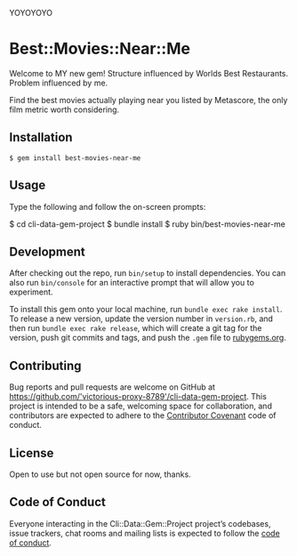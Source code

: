 YOYOYOYO

# Best::Movies::Near::Me

Welcome to MY new gem! Structure influenced by Worlds Best Restaurants. Problem influenced by me.

Find the best movies actually playing near you listed by Metascore, the only film metric worth considering.

## Installation

    $ gem install best-movies-near-me

## Usage

Type the following and follow the on-screen prompts: 

$ cd cli-data-gem-project
$ bundle install
$ ruby bin/best-movies-near-me

## Development

After checking out the repo, run `bin/setup` to install dependencies. You can also run `bin/console` for an interactive prompt that will allow you to experiment.

To install this gem onto your local machine, run `bundle exec rake install`. To release a new version, update the version number in `version.rb`, and then run `bundle exec rake release`, which will create a git tag for the version, push git commits and tags, and push the `.gem` file to [rubygems.org](https://rubygems.org).

## Contributing

Bug reports and pull requests are welcome on GitHub at https://github.com/'victorious-proxy-8789'/cli-data-gem-project. This project is intended to be a safe, welcoming space for collaboration, and contributors are expected to adhere to the [Contributor Covenant](http://contributor-covenant.org) code of conduct.

## License

Open to use but not open source for now, thanks.

## Code of Conduct

Everyone interacting in the Cli::Data::Gem::Project project’s codebases, issue trackers, chat rooms and mailing lists is expected to follow the [code of conduct](https://github.com/'victorious-proxy-8789'/cli-data-gem-project/blob/master/CODE_OF_CONDUCT.md).
